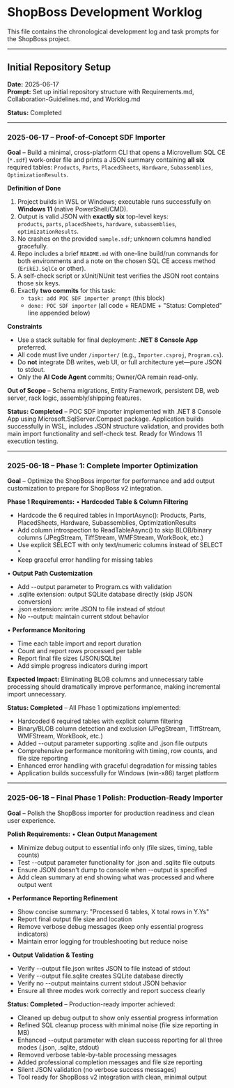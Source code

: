 # ShopBoss Development Worklog

This file contains the chronological development log and task prompts for the ShopBoss project.

---

## Initial Repository Setup

**Date:** 2025-06-17  
**Prompt:** Set up initial repository structure with Requirements.md, Collaboration-Guidelines.md, and Worklog.md

**Status:** Completed

---

### 2025-06-17 – Proof-of-Concept SDF Importer

**Goal** – Build a minimal, cross-platform CLI that opens a Microvellum SQL CE (`*.sdf`) work-order file and prints a JSON summary containing **all six** required tables: `Products`, `Parts`, `PlacedSheets`, `Hardware`, `Subassemblies`, `OptimizationResults`.

**Definition of Done**  
1. Project builds in WSL or Windows; executable runs successfully on **Windows 11** (native PowerShell/CMD).  
2. Output is valid JSON with **exactly six** top-level keys:  
   `products`, `parts`, `placedSheets`, `hardware`, `subassemblies`, `optimizationResults`.  
3. No crashes on the provided `sample.sdf`; unknown columns handled gracefully.  
4. Repo includes a brief `README.md` with one-line build/run commands for both environments and a note on the chosen SQL CE access method (`ErikEJ.SqlCe` or other).  
5. A self-check script or xUnit/NUnit test verifies the JSON root contains those six keys.  
6. Exactly **two commits** for this task:  
   * `task: add POC SDF importer prompt` (this block)  
   * `done: POC SDF importer` (all code + README + "Status: Completed" line appended below)

**Constraints**  
* Use a stack suitable for final deployment: **.NET 8 Console App** preferred.  
* All code must live under `/importer/` (e.g., `Importer.csproj`, `Program.cs`).  
* Do **not** integrate DB writes, web UI, or full architecture yet—pure JSON to stdout.  
* Only the **AI Code Agent** commits; Owner/OA remain read-only.

**Out of Scope** – Schema migrations, Entity Framework, persistent DB, web server, rack logic, assembly/shipping features.

**Status: Completed** – POC SDF importer implemented with .NET 8 Console App using Microsoft.SqlServer.Compact package. Application builds successfully in WSL, includes JSON structure validation, and provides both main import functionality and self-check test. Ready for Windows 11 execution testing.

---

### 2025-06-18 – Phase 1: Complete Importer Optimization

**Goal** – Optimize the ShopBoss importer for performance and add output customization to prepare for ShopBoss v2 integration.

**Phase 1 Requirements:**
• **Hardcoded Table & Column Filtering**
  - Hardcode the 6 required tables in ImportAsync(): Products, Parts, PlacedSheets, Hardware, Subassemblies, OptimizationResults
  - Add column introspection to ReadTableAsync() to skip BLOB/binary columns (JPegStream, TiffStream, WMFStream, WorkBook, etc.)
  - Use explicit SELECT with only text/numeric columns instead of SELECT *
  - Keep graceful error handling for missing tables

• **Output Path Customization** 
  - Add --output parameter to Program.cs with validation
  - .sqlite extension: output SQLite database directly (skip JSON conversion)
  - .json extension: write JSON to file instead of stdout
  - No --output: maintain current stdout behavior

• **Performance Monitoring**
  - Time each table import and report duration
  - Count and report rows processed per table  
  - Report final file sizes (JSON/SQLite)
  - Add simple progress indicators during import

**Expected Impact:** Eliminating BLOB columns and unnecessary table processing should dramatically improve performance, making incremental import unnecessary.

**Status: Completed** – All Phase 1 optimizations implemented:
- Hardcoded 6 required tables with explicit column filtering
- Binary/BLOB column detection and exclusion (JPegStream, TiffStream, WMFStream, WorkBook, etc.)
- Added --output parameter supporting .sqlite and .json file outputs
- Comprehensive performance monitoring with timing, row counts, and file size reporting
- Enhanced error handling with graceful degradation for missing tables
- Application builds successfully for Windows (win-x86) target platform

---

### 2025-06-18 – Final Phase 1 Polish: Production-Ready Importer

**Goal** – Polish the ShopBoss importer for production readiness and clean user experience.

**Polish Requirements:**
• **Clean Output Management**
  - Minimize debug output to essential info only (file sizes, timing, table counts)
  - Test --output parameter functionality for .json and .sqlite file outputs
  - Ensure JSON doesn't dump to console when --output is specified
  - Add clean summary at end showing what was processed and where output went

• **Performance Reporting Refinement**  
  - Show concise summary: "Processed 6 tables, X total rows in Y.Ys"
  - Report final output file size and location
  - Remove verbose debug messages (keep only essential progress indicators)
  - Maintain error logging for troubleshooting but reduce noise

• **Output Validation & Testing**
  - Verify --output file.json writes JSON to file instead of stdout
  - Verify --output file.sqlite creates SQLite database directly
  - Verify no --output maintains current stdout JSON behavior
  - Ensure all three modes work correctly and report success clearly

**Status: Completed** – Production-ready importer achieved:
- Cleaned up debug output to show only essential progress information
- Refined SQL cleanup process with minimal noise (file size reporting in MB)
- Enhanced --output parameter with clean success reporting for all three modes (.json, .sqlite, stdout)
- Removed verbose table-by-table processing messages
- Added professional completion messages and file size reporting
- Silent JSON validation (no verbose success messages)
- Tool ready for ShopBoss v2 integration with clean, minimal output